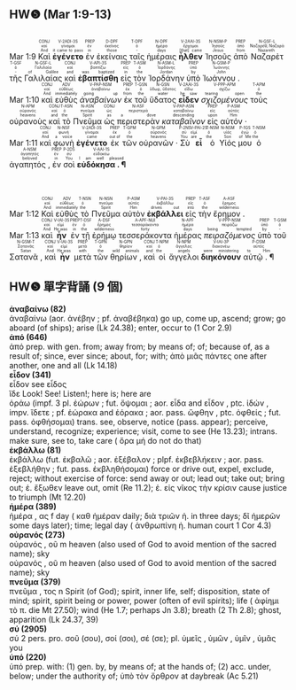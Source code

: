 ## HW❺ (Mar 1:9-13)
</br><rt>Mar 1:9</rt> <RUBY><ruby><ruby>Καὶ<rt>And</rt></ruby><rt>καί</rt></ruby><rt>CONJ</rt></RUBY> <RUBY><ruby><ruby><strong>ἐγένετο</strong><rt>it came to pass</rt></ruby><rt>γίνομαι</rt></ruby><rt>V-2ADI-3S</rt></RUBY> <RUBY><ruby><ruby>ἐν<rt>in</rt></ruby><rt>ἐν</rt></ruby><rt>PREP</rt></RUBY> <RUBY><ruby><ruby>ἐκείναις<rt>those</rt></ruby><rt>ἐκεῖνος</rt></ruby><rt>D-DPF</rt></RUBY> <RUBY><ruby><ruby>ταῖς<rt>-</rt></ruby><rt>ὁ</rt></ruby><rt>T-DPF</rt></RUBY> <RUBY><ruby><ruby>ἡμέραις<rt>days</rt></ruby><rt>ἡμέρα</rt></ruby><rt>N-DPF</rt></RUBY> <RUBY><ruby><ruby><strong>ἦλθεν</strong><rt>[that] came</rt></ruby><rt>ἔρχομαι</rt></ruby><rt>V-2AAI-3S</rt></RUBY> <RUBY><ruby><ruby>Ἰησοῦς<rt>Jesus</rt></ruby><rt>Ἰησοῦς</rt></ruby><rt>N-NSM-P</rt></RUBY> <RUBY><ruby><ruby>ἀπὸ<rt>from</rt></ruby><rt>ἀπό</rt></ruby><rt>PREP</rt></RUBY> <RUBY><ruby><ruby>Ναζαρὲτ<rt>Nazareth</rt></ruby><rt>Ναζαρέθ, Ναζαρά</rt></ruby><rt>N-GSF-L</rt></RUBY> <RUBY><ruby><ruby>τῆς<rt>-</rt></ruby><rt>ὁ</rt></ruby><rt>T-GSF</rt></RUBY> <RUBY><ruby><ruby>Γαλιλαίας<rt>of Galilee</rt></ruby><rt>Γαλιλαία</rt></ruby><rt>N-GSF-L</rt></RUBY> <RUBY><ruby><ruby>καὶ<rt>and</rt></ruby><rt>καί</rt></ruby><rt>CONJ</rt></RUBY> <RUBY><ruby><ruby><strong>ἐβαπτίσθη</strong><rt>was baptized</rt></ruby><rt>βαπτίζω</rt></ruby><rt>V-API-3S</rt></RUBY> <RUBY><ruby><ruby>εἰς<rt>in</rt></ruby><rt>εἰς</rt></ruby><rt>PREP</rt></RUBY> <RUBY><ruby><ruby>τὸν<rt>the</rt></ruby><rt>ὁ</rt></ruby><rt>T-ASM</rt></RUBY> <RUBY><ruby><ruby>Ἰορδάνην<rt>Jordan</rt></ruby><rt>Ἰορδάνης</rt></ruby><rt>N-ASM-L</rt></RUBY> <RUBY><ruby><ruby>ὑπὸ<rt>by</rt></ruby><rt>ὑπό</rt></ruby><rt>PREP</rt></RUBY> <RUBY><ruby><ruby>Ἰωάννου .<rt>John</rt></ruby><rt>Ἰωάννης</rt></ruby><rt>N-GSM-P</rt></RUBY> </br><rt>Mar 1:10</rt> <RUBY><ruby><ruby>καὶ<rt>And</rt></ruby><rt>καί</rt></ruby><rt>CONJ</rt></RUBY> <RUBY><ruby><ruby>εὐθὺς<rt>immediately</rt></ruby><rt>εὐθέως</rt></ruby><rt>ADV</rt></RUBY> <RUBY><ruby><ruby><em>ἀναβαίνων</em><rt>going up</rt></ruby><rt>ἀναβαίνω</rt></ruby><rt>V-PAP-NSM</rt></RUBY> <RUBY><ruby><ruby>ἐκ<rt>from</rt></ruby><rt>ἐκ</rt></ruby><rt>PREP</rt></RUBY> <RUBY><ruby><ruby>τοῦ<rt>the</rt></ruby><rt>ὁ</rt></ruby><rt>T-GSN</rt></RUBY> <RUBY><ruby><ruby>ὕδατος<rt>water</rt></ruby><rt>ὕδωρ, ὕδατος</rt></ruby><rt>N-GSN</rt></RUBY> <RUBY><ruby><ruby><strong>εἶδεν</strong><rt>he saw</rt></ruby><rt>εἴδω</rt></ruby><rt>V-2AAI-3S</rt></RUBY> <RUBY><ruby><ruby><em>σχιζομένους</em><rt>tearing open</rt></ruby><rt>σχίζω</rt></ruby><rt>V-PPP-APM</rt></RUBY> <RUBY><ruby><ruby>τοὺς<rt>the</rt></ruby><rt>ὁ</rt></ruby><rt>T-APM</rt></RUBY> <RUBY><ruby><ruby>οὐρανοὺς<rt>heavens</rt></ruby><rt>οὐρανός</rt></ruby><rt>N-APM</rt></RUBY> <RUBY><ruby><ruby>καὶ<rt>and</rt></ruby><rt>καί</rt></ruby><rt>CONJ</rt></RUBY> <RUBY><ruby><ruby>τὸ<rt>the</rt></ruby><rt>ὁ</rt></ruby><rt>T-ASN</rt></RUBY> <RUBY><ruby><ruby>Πνεῦμα<rt>Spirit</rt></ruby><rt>πνεῦμα</rt></ruby><rt>N-ASN</rt></RUBY> <RUBY><ruby><ruby>ὡς<rt>as</rt></ruby><rt>ὡς</rt></ruby><rt>CONJ</rt></RUBY> <RUBY><ruby><ruby>περιστερὰν<rt>a dove</rt></ruby><rt>περιστερά</rt></ruby><rt>N-ASF</rt></RUBY> <RUBY><ruby><ruby><em>καταβαῖνον</em><rt>descending</rt></ruby><rt>καταβαίνω</rt></ruby><rt>V-PAP-ASN</rt></RUBY> <RUBY><ruby><ruby>εἰς<rt>upon</rt></ruby><rt>εἰς</rt></ruby><rt>PREP</rt></RUBY> <RUBY><ruby><ruby>αὐτόν ·<rt>Him</rt></ruby><rt>αὐτός</rt></ruby><rt>P-ASM</rt></RUBY> </br><rt>Mar 1:11</rt> <RUBY><ruby><ruby>καὶ<rt>And</rt></ruby><rt>καί</rt></ruby><rt>CONJ</rt></RUBY> <RUBY><ruby><ruby>φωνὴ<rt>a voice</rt></ruby><rt>φωνή</rt></ruby><rt>N-NSF</rt></RUBY> <RUBY><ruby><ruby><strong>ἐγένετο</strong><rt>came</rt></ruby><rt>γίνομαι</rt></ruby><rt>V-2ADI-3S</rt></RUBY> <RUBY><ruby><ruby>ἐκ<rt>out of</rt></ruby><rt>ἐκ</rt></ruby><rt>PREP</rt></RUBY> <RUBY><ruby><ruby>τῶν<rt>the</rt></ruby><rt>ὁ</rt></ruby><rt>T-GPM</rt></RUBY> <RUBY><ruby><ruby>οὐρανῶν ·<rt>heavens</rt></ruby><rt>οὐρανός</rt></ruby><rt>N-GPM</rt></RUBY> <RUBY><ruby><ruby>Σὺ<rt>You</rt></ruby><rt>σύ</rt></ruby><rt>P-2NS</rt></RUBY> <RUBY><ruby><ruby><strong>εἶ</strong><rt>are</rt></ruby><rt>εἰμί</rt></ruby><rt>V-PAI-2S</rt></RUBY> <RUBY><ruby><ruby>ὁ<rt>the</rt></ruby><rt>ὁ</rt></ruby><rt>T-NSM</rt></RUBY> <RUBY><ruby><ruby>Υἱός<rt>Son</rt></ruby><rt>υἱός</rt></ruby><rt>N-NSM</rt></RUBY> <RUBY><ruby><ruby>μου<rt>of Me</rt></ruby><rt>ἐγώ</rt></ruby><rt>P-1GS</rt></RUBY> <RUBY><ruby><ruby>ὁ<rt>the</rt></ruby><rt>ὁ</rt></ruby><rt>T-NSM</rt></RUBY> <RUBY><ruby><ruby>ἀγαπητός ,<rt>beloved</rt></ruby><rt>ἀγαπητός</rt></ruby><rt>A-NSM</rt></RUBY> <RUBY><ruby><ruby>ἐν<rt>in</rt></ruby><rt>ἐν</rt></ruby><rt>PREP</rt></RUBY> <RUBY><ruby><ruby>σοὶ<rt>You</rt></ruby><rt>σύ</rt></ruby><rt>P-2DS</rt></RUBY> <RUBY><ruby><ruby><strong>εὐδόκησα . ¶</strong><rt>I am well pleased</rt></ruby><rt>εὐδοκέω</rt></ruby><rt>V-AAI-1S</rt></RUBY></br></br></br> </br><rt>Mar 1:12</rt> <RUBY><ruby><ruby>Καὶ<rt>And</rt></ruby><rt>καί</rt></ruby><rt>CONJ</rt></RUBY> <RUBY><ruby><ruby>εὐθὺς<rt>immediately</rt></ruby><rt>εὐθέως</rt></ruby><rt>ADV</rt></RUBY> <RUBY><ruby><ruby>τὸ<rt>the</rt></ruby><rt>ὁ</rt></ruby><rt>T-NSN</rt></RUBY> <RUBY><ruby><ruby>Πνεῦμα<rt>Spirit</rt></ruby><rt>πνεῦμα</rt></ruby><rt>N-NSN</rt></RUBY> <RUBY><ruby><ruby>αὐτὸν<rt>Him</rt></ruby><rt>αὐτός</rt></ruby><rt>P-ASM</rt></RUBY> <RUBY><ruby><ruby><strong>ἐκβάλλει</strong><rt>drives out</rt></ruby><rt>ἐκβάλλω</rt></ruby><rt>V-PAI-3S</rt></RUBY> <RUBY><ruby><ruby>εἰς<rt>into</rt></ruby><rt>εἰς</rt></ruby><rt>PREP</rt></RUBY> <RUBY><ruby><ruby>τὴν<rt>the</rt></ruby><rt>ὁ</rt></ruby><rt>T-ASF</rt></RUBY> <RUBY><ruby><ruby>ἔρημον .<rt>wilderness</rt></ruby><rt>ἔρημος</rt></ruby><rt>A-ASF</rt></RUBY> </br><rt>Mar 1:13</rt> <RUBY><ruby><ruby>καὶ<rt>And</rt></ruby><rt>καί</rt></ruby><rt>CONJ</rt></RUBY> <RUBY><ruby><ruby><strong>ἦν</strong><rt>He was</rt></ruby><rt>εἰμί</rt></ruby><rt>V-IAI-3S</rt></RUBY> <RUBY><ruby><ruby>ἐν<rt>in</rt></ruby><rt>ἐν</rt></ruby><rt>PREP</rt></RUBY> <RUBY><ruby><ruby>τῇ<rt>the</rt></ruby><rt>ὁ</rt></ruby><rt>T-DSF</rt></RUBY> <RUBY><ruby><ruby>ἐρήμῳ<rt>wilderness</rt></ruby><rt>ἔρημος</rt></ruby><rt>A-DSF</rt></RUBY> <RUBY><ruby><ruby>τεσσεράκοντα<rt>forty</rt></ruby><rt>τεσσαράκοντα</rt></ruby><rt>A-APF-NUI</rt></RUBY> <RUBY><ruby><ruby>ἡμέρας<rt>days</rt></ruby><rt>ἡμέρα</rt></ruby><rt>N-APF</rt></RUBY> <RUBY><ruby><ruby><em>πειραζόμενος</em><rt>being tempted</rt></ruby><rt>πειράζω</rt></ruby><rt>V-PPP-NSM</rt></RUBY> <RUBY><ruby><ruby>ὑπὸ<rt>by</rt></ruby><rt>ὑπό</rt></ruby><rt>PREP</rt></RUBY> <RUBY><ruby><ruby>τοῦ<rt>-</rt></ruby><rt>ὁ</rt></ruby><rt>T-GSM</rt></RUBY> <RUBY><ruby><ruby>Σατανᾶ ,<rt>Satan</rt></ruby><rt>Σατανᾶς</rt></ruby><rt>N-GSM-T</rt></RUBY> <RUBY><ruby><ruby>καὶ<rt>And</rt></ruby><rt>καί</rt></ruby><rt>CONJ</rt></RUBY> <RUBY><ruby><ruby><strong>ἦν</strong><rt>He was</rt></ruby><rt>εἰμί</rt></ruby><rt>V-IAI-3S</rt></RUBY> <RUBY><ruby><ruby>μετὰ<rt>with</rt></ruby><rt>μετά</rt></ruby><rt>PREP</rt></RUBY> <RUBY><ruby><ruby>τῶν<rt>the</rt></ruby><rt>ὁ</rt></ruby><rt>T-GPN</rt></RUBY> <RUBY><ruby><ruby>θηρίων ,<rt>wild animals</rt></ruby><rt>θηρίον</rt></ruby><rt>N-GPN</rt></RUBY> <RUBY><ruby><ruby>καὶ<rt>and</rt></ruby><rt>καί</rt></ruby><rt>CONJ</rt></RUBY> <RUBY><ruby><ruby>οἱ<rt>the</rt></ruby><rt>ὁ</rt></ruby><rt>T-NPM</rt></RUBY> <RUBY><ruby><ruby>ἄγγελοι<rt>angels</rt></ruby><rt>ἄγγελος</rt></ruby><rt>N-NPM</rt></RUBY> <RUBY><ruby><ruby><strong>διηκόνουν</strong><rt>were ministering</rt></ruby><rt>διακονέω</rt></ruby><rt>V-IAI-3P</rt></RUBY> <RUBY><ruby><ruby>αὐτῷ . ¶<rt>to Him</rt></ruby><rt>αὐτός</rt></ruby><rt>P-DSM</rt></RUBY>


## HW❺ 單字背誦 (9 個)
**ἀναβαίνω (82)**</BR>ἀναβαίνω (aor. ἀνέβην ; pf. ἀναβέβηκα) go up, come up, ascend; grow; go aboard (of ships); arise (Lk 24.38); enter, occur to (1 Cor 2.9)</BR>
**ἀπό (646)**</BR>ἀπό prep. with gen. from; away from; by means of; of; because of, as a result of; since, ever since; about, for; with; ἀπὸ μιᾶς πάντες one after another, one and all (Lk 14.18)</BR>
**εἶδον (341)**</BR>εἶδον see εἶδος</BR>ἴδε Look! See! Listen!; here is; here are</BR>ὁράω (impf. 3 pl. ἑώρων ; fut. ὄψομαι ; aor. εἶδα and εἶδον , ptc. ἰδών , impv. ἴδετε ; pf. ἑώρακα and ἑόρακα ; aor. pass. ὤφθην , ptc. ὀφθείς ; fut. pass. ὀφθήσομαι) trans. see, observe, notice (pass. appear); perceive, understand, recognize; experience; visit, come to see (He 13.23); intrans. make sure, see to, take care ( ὅρα μή do not do that)</BR>
**ἐκβάλλω (81)**</BR>ἐκβάλλω (fut. ἐκβαλῶ ; aor. ἐξέβαλον ; plpf. ἐκβεβλήκειν ; aor. pass. ἐξεβλήθην ; fut. pass. ἐκβληθήσομαι) force or drive out, expel, exclude, reject; without exercise of force: send away or out; lead out; take out; bring out; ἐ. ἔξωθεν leave out, omit (Re 11.2); ἐ. εἰς νῖκος τὴν κρίσιν cause justice to triumph (Mt 12.20)</BR>
**ἡμέρα (389)**</BR>ἡμέρα , ας f day ( καθ ἡμέραν daily; διὰ τριῶν ἡ. in three days; δῖ ἡμερῶν some days later); time; legal day ( ἀνθρωπίνη ἡ. human court 1 Cor 4.3)</BR>
**οὐρανός (273)**</BR>οὐρανός , οῦ m heaven (also used of God to avoid mention of the sacred name); sky</BR>οὐρανός , οῦ m heaven (also used of God to avoid mention of the sacred name); sky</BR>
**πνεῦμα (379)**</BR>πνεῦμα , τος n Spirit (of God); spirit, inner life, self; disposition, state of mind; spirit, spirit being or power, power (often of evil spirits); life ( ἀφίημι τὸ π. die Mt 27.50); wind (He 1.7; perhaps Jn 3.8); breath (2 Th 2.8); ghost, apparition (Lk 24.37, 39)</BR>
**σύ (2905)**</BR>σύ 2 pers. pro. σοῦ (σου), σοί (σοι), σέ (σε); pl. ὑμεῖς , ὑμῶν , ὑμῖν , ὑμᾶς you</BR>
**ὑπό (220)**</BR>ὑπό prep. with: (1) gen. by, by means of; at the hands of; (2) acc. under, below; under the authority of; ὑπὸ τὸν ὄρθρον at daybreak (Ac 5.21)</BR>
